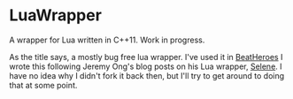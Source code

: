 # LuaWrapper
A wrapper for Lua written in C++11. Work in progress.

As the title says, a mostly bug free lua wrapper. I've used it in [BeatHeroes](https://github.com/inzombiak/BeatHeroes)
I wrote this following Jeremy Ong's blog posts on his Lua wrapper, [Selene](https://github.com/jeremyong/Selene). I have no idea why I didn't fork it back then, but I'll try to get around to doing that at some point.

